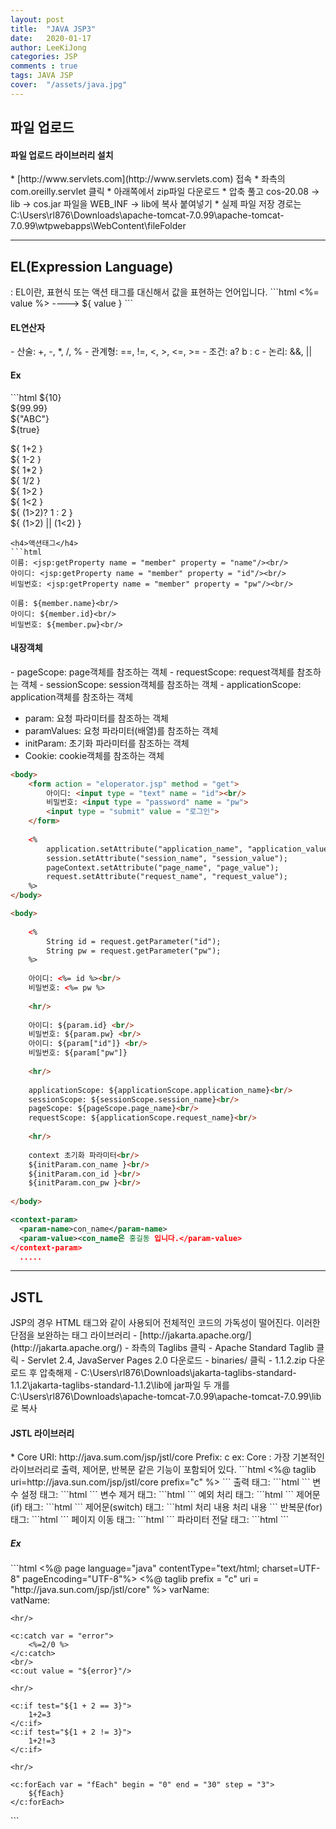 ```yaml
---
layout: post
title:  "JAVA JSP3"
date:   2020-01-17
author: LeeKiJong
categories: JSP
comments : true
tags: JAVA JSP
cover:  "/assets/java.jpg"
---
```


<h2>파일 업로드</h2>
<h4>파일 업로드 라이브러리 설치</h4>
* [http://www.servlets.com](http://www.servlets.com) 접속
* 좌측의 com.oreilly.servlet 클릭
* 아래쪽에서 zip파일 다운로드
* 압축 풀고 cos-20.08 -> lib -> cos.jar 파일을 WEB_INF -> lib에 복사 붙여넣기
* 실제 파일 저장 경로는 C:\Users\rl876\Downloads\apache-tomcat-7.0.99\apache-tomcat-7.0.99\wtpwebapps\WebContent\fileFolder

<hr>
<h2>EL(Expression Language)</h2>
: EL이란, 표현식 또는 액션 태그를 대신해서 값을 표현하는 언어입니다.  
```html
<%= value %>     ---->     ${ value }
```
<h4>EL연산자</h4>
- 산술: +, -, *, /, %  
- 관계형: ==, !=, <, >, <=, >=  
- 조건: a? b : c  
- 논리: &&, ||  
<h4>Ex</h4>
```html
${10}<br/>
${99.99}<br/>
${"ABC"}<br/>
${true}<br/>

${ 1+2 }<br/>
${ 1-2 }<br/>
${ 1*2 }<br/>
${ 1/2 }<br/>
${ 1>2 }<br/>
${ 1<2 }<br/>
${ (1>2)? 1 : 2 }<br/>
${ (1>2) || (1<2) }<br/>
```
<h4>액션태그</h4>
```html
이름: <jsp:getProperty name = "member" property = "name"/><br/>
아이디: <jsp:getProperty name = "member" property = "id"/><br/>
비밀번호: <jsp:getProperty name = "member" property = "pw"/><br/>

이름: ${member.name}<br/>
아이디: ${member.id}<br/>
비밀번호: ${member.pw}<br/>
```
<h4>내장객체</h4>
- pageScope: page객체를 참조하는 객체  
- requestScope: request객체를 참조하는 객체  
- sessionScope: session객체를 참조하는 객체  
- applicationScope: application객체를 참조하는 객체  
  
- param: 요청 파라미터를 참조하는 객체  
- paramValues: 요청 파라미터(배열)를 참조하는 객체  
- initParam: 초기화 파라미터를 참조하는 객체  
- Cookie: cookie객체를 참조하는 객체  
```html
<body>
	<form action = "eloperator.jsp" method = "get">
		아이디: <input type = "text" name = "id"><br/>
		비밀번호: <input type = "password" name = "pw">
		<input type = "submit" value = "로그인">
	</form>
	
	<%
		application.setAttribute("application_name", "application_value");
		session.setAttribute("session_name", "session_value");
		pageContext.setAttribute("page_name", "page_value");
		request.setAttribute("request_name", "request_value");
	%>
</body>
```
```html
<body>
	
	<%
		String id = request.getParameter("id");
		String pw = request.getParameter("pw");
	%>
	
	아이디: <%= id %><br/>
	비밀번호: <%= pw %>
	
	<hr/>
	
	아이디: ${param.id} <br/>
	비밀번호: ${param.pw} <br/>
	아이디: ${param["id"]} <br/>
	비밀번호: ${param["pw"]} 
	
	<hr/>
	
	applicationScope: ${applicationScope.application_name}<br/>
	sessionScope: ${sessionScope.session_name}<br/>
	pageScope: ${pageScope.page_name}<br/>
	requestScope: ${applicationScope.request_name}<br/>
	
	<hr/>
	
	context 초기화 파라미터<br/>
	${initParam.con_name }<br/>
	${initParam.con_id }<br/>
	${initParam.con_pw }<br/>
	
</body>
```
```xml
<context-param>
  <param-name>con_name</param-name>
  <param-value><con_name은 홍길동 입니다.</param-value>
</context-param>
  .....
```

<hr>
<h2>JSTL</h2>
JSP의 경우 HTML 태그와 같이 사용되어 전체적인 코드의 가독성이 떨어진다. 이러한 단점을 보완하는 태그 라이브러리  
- [http://jakarta.apache.org/](http://jakarta.apache.org/)  
- 좌측의  Taglibs 클릭  
- Apache Standard Taglib 클릭  
- Servlet 2.4, JavaServer Pages 2.0 다운로드  
- binaries/ 클릭  
- 1.1.2.zip 다운로드 후 압축해제  
- C:\Users\rl876\Downloads\jakarta-taglibs-standard-1.1.2\jakarta-taglibs-standard-1.1.2\lib에 jar파일 두 개를 C:\Users\rl876\Downloads\apache-tomcat-7.0.99\apache-tomcat-7.0.99\lib 로 복사  
<h4>JSTL 라이브러리</h4>
* Core  
URI: http://java.sum.com/jsp/jstl/core  
Prefix: c  
ex: <c:tag  
* XML Processing  
URI: http://java.sum.com/jsp/jstl/xml  
Prefix: x  
ex: <x:tag  
* l18N formatting  
URI: http://java.sum.com/jsp/jstl/fmt  
Prefix: fmt  
ex: <fmt:tag  
* SQL  
URI: http://java.sum.com/jsp/jstl/sql  
Prefix: sql  
ex: <sql:tag  
* Functions  
URI: http://java.sum.com/jsp/jstl/fn  
Prefix: fn  
ex: fn:function()  
<h5>Core</h5>
: 가장 기본적인 라이브러리로 출력, 제어문, 반복문 같은 기능이 포함되어 있다.  
```html
<%@ taglib uri=http://java.sun.com/jsp/jstl/core prefix="c" %>
```
출력 태그: <c:out>  
```html
<c:out value = "출력값" default="기본값" excapeXml = "true or false">
```
변수 설정 태그: <c:set>  
```html
<c:set var="변수명" value = "설정값" target ="객체" property = "값" scope="범위">
```
변수 제거 태그: <c:remove>  
```html
<c:remove var = "변수명" scope = "범위">
```
예외 처리 태그: <c:catch>  
```html
<c:catch var = "변수명">
```
제어문(if) 태그: <c:if>  
```html
<c:if test = "조건" var = "조건 처리 변수명" scope = "범위">
```
제어문(switch) 태그: <c:choose>  
```html
<c:choose>
<c:when test="조건">처리 내용</c:when>
<c:otherwise>처리 내용</c:otherwise>
</c:choose>
```
반복문(for) 태그: <c:forEach>  
```html
<c:forEach items = "객체명" begin = "시작 인덱스" end = "끝 인덱스" step = "증감식" var = "변수명" varStatus = "상태변수">
```
페이지 이동 태그: <c:redirect>  
```html
<c:redirect url = "url">
```
파라미터 전달 태그: <c:param>  
```html
<c:param name = "파라미터명" value = "값">
```
<h5>Ex</h5>
```html
<%@ page language="java" contentType="text/html; charset=UTF-8"
    pageEncoding="UTF-8"%>
    <%@ taglib prefix = "c" uri = "http://java.sun.com/jsp/jstl/core" %>
<!DOCTYPE html>
<html>
<head>
<meta charset="UTF-8">
<title>Insert title here</title>
</head>
<body>
	<c:set var = "vatName" value = "varValue"/>
	varName: <c:out value = "${vatName}"/>
	<br/>
	<c:remove var="vatName"/>
	vatName: <c:out value="${vatName}"/></h3>
	
	<hr/>
	
	<c:catch var = "error">
		<%=2/0 %>
	</c:catch>
	<br/>
	<c:out value = "${error}"/>
	
	<hr/>
	
	<c:if test="${1 + 2 == 3}">
		1+2=3
	</c:if>
	<c:if test="${1 + 2 != 3}">
		1+2!=3
	</c:if>
	
	<hr/>
	
	<c:forEach var = "fEach" begin = "0" end = "30" step = "3">
		${fEach}
	</c:forEach>
</body>
</html>
```
